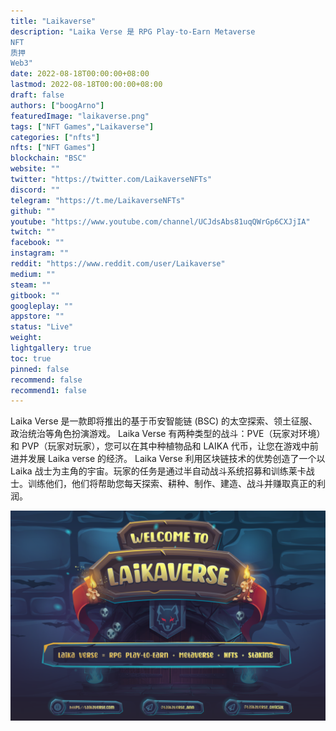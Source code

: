```yaml
---
title: "Laikaverse"
description: "Laika Verse 是 RPG Play-to-Earn Metaverse
NFT
质押
Web3"
date: 2022-08-18T00:00:00+08:00
lastmod: 2022-08-18T00:00:00+08:00
draft: false
authors: ["boogArno"]
featuredImage: "laikaverse.png"
tags: ["NFT Games","Laikaverse"]
categories: ["nfts"]
nfts: ["NFT Games"]
blockchain: "BSC"
website: ""
twitter: "https://twitter.com/LaikaverseNFTs"
discord: ""
telegram: "https://t.me/LaikaverseNFTs"
github: ""
youtube: "https://www.youtube.com/channel/UCJdsAbs81uqQWrGp6CXJjIA"
twitch: ""
facebook: ""
instagram: ""
reddit: "https://www.reddit.com/user/Laikaverse"
medium: ""
steam: ""
gitbook: ""
googleplay: ""
appstore: ""
status: "Live"
weight: 
lightgallery: true
toc: true
pinned: false
recommend: false
recommend1: false
---
```


Laika Verse 是一款即将推出的基于币安智能链 (BSC) 的太空探索、领土征服、政治统治等角色扮演游戏。 Laika Verse 有两种类型的战斗：PVE（玩家对环境）和 PVP（玩家对玩家），您可以在其中种植物品和 LAIKA 代币，让您在游戏中前进并发展 Laika verse 的经济。
Laika Verse 利用区块链技术的优势创造了一个以 Laika 战士为主角的宇宙。玩家的任务是通过半自动战斗系统招募和训练莱卡战士。训练他们，他们将帮助您每天探索、耕种、制作、建造、战斗并赚取真正的利润。



![laikaverse-dapp-games-bsc-image1_98edc2f5c678803d94e9179e9b81cfa7](laikaverse-dapp-games-bsc-image1_98edc2f5c678803d94e9179e9b81cfa7.png)